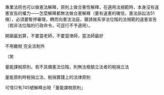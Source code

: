 


專業法院也可以做憲法解釋，原則上做合憲性解釋，在適用法規範時，本身沒有違憲宣告的權力——怎麼解釋都無法做合憲解釋（要有違憲的確信，憲法訴訟法51條），必須要暫停審理，轉而向憲法法庭，聲請做系爭法位階的法規範的違憲宣告（若非法位階的行政命令，可逕行不予適用）。

開廟最划算，不要當老師，不要當律師，當法師最好

不用繳稅 完全法制外

（笑



量能課稅原則，若不具備憲法位階，則無法檢驗立法者的稅捐立法

量能原則時稅捐立法、稅捐實踐上的法律原則

可惜只有745號解釋出現「量能課稅原則」